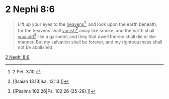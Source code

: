 # 2 Nephi 8:6

> Lift up your eyes to the <u>heavens</u>[^a], and look upon the earth beneath; for the heavens shall <u>vanish</u>[^b] away like smoke, and the earth shall <u>wax old</u>[^c] like a garment; and they that dwell therein shall die in like manner. But my salvation shall be forever, and my righteousness shall not be abolished.

[2 Nephi 8:6](https://www.churchofjesuschrist.org/study/scriptures/bofm/2-ne/8?lang=eng&id=p6#p6)


[^a]: 2 Pet. 3:10.
[^b]: [[Isaiah 13.13|Isa. 13:13.]]
[^c]: [[Psalms 102.26|Ps. 102:26 (25-28).]]
